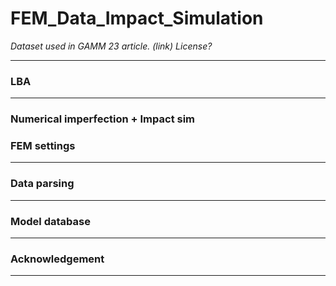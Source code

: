 # FEM_Data_Impact_Simulation

*Dataset used in GAMM 23 article. (link)*
*License?*

---
### LBA
---
### Numerical imperfection + Impact sim
### FEM settings
---
### Data parsing 
---
### Model database
---
### Acknowledgement
---
